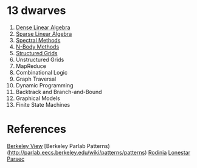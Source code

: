 13 dwarves
==========

1. [Dense Linear Algebra](dense.md)
1. [Sparse Linear Algebra](sparse.md)
1. [Spectral Methods](spectral.md)
1. [N-Body Methods](nbody.md)
1. [Structured Grids](grid.md)
1. Unstructured Grids
1. MapReduce
1. Combinational Logic
1. Graph Traversal
1. Dynamic Programming
1. Backtrack and Branch-and-Bound
1. Graphical Models
1. Finite State Machines

# References

[Berkeley View](http://view.eecs.berkeley.edu)
[Berkeley Parlab Patterns)(http://parlab.eecs.berkeley.edu/wiki/patterns/patterns)
[Rodinia](https://www.cs.virginia.edu/~skadron/wiki/rodinia/index.php/Main_Page)
[Lonestar](http://iss.ices.utexas.edu/lonestar/)
[Parsec](http://parsec.cs.princeton.edu/)
